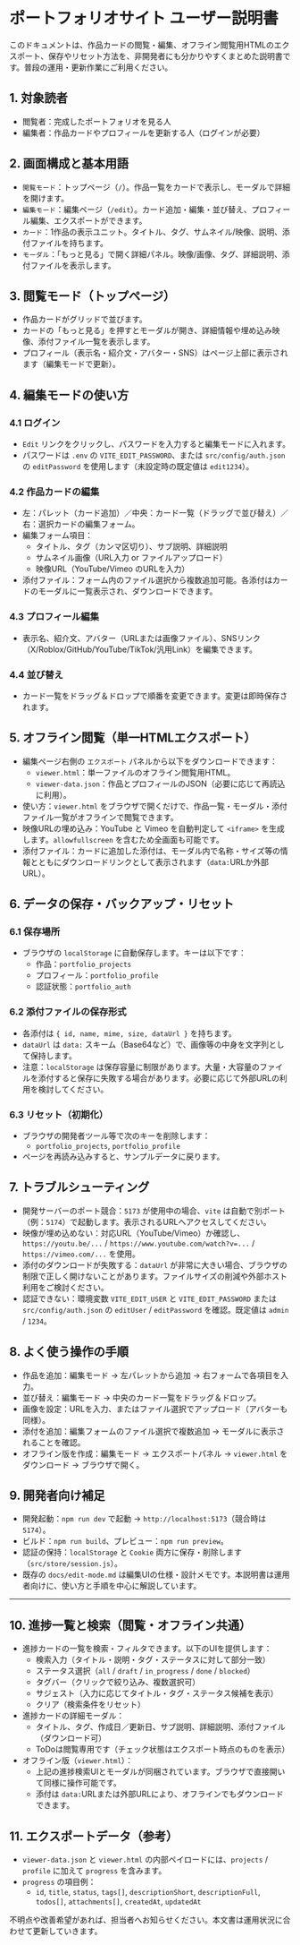 # ポートフォリオサイト ユーザー説明書

このドキュメントは、作品カードの閲覧・編集、オフライン閲覧用HTMLのエクスポート、保存やリセット方法を、非開発者にも分かりやすくまとめた説明書です。普段の運用・更新作業にご利用ください。

## 1. 対象読者
- 閲覧者：完成したポートフォリオを見る人
- 編集者：作品カードやプロフィールを更新する人（ログインが必要）

## 2. 画面構成と基本用語
- `閲覧モード`：トップページ（`/`）。作品一覧をカードで表示し、モーダルで詳細を開けます。
- `編集モード`：編集ページ（`/edit`）。カード追加・編集・並び替え、プロフィール編集、エクスポートができます。
- `カード`：1作品の表示ユニット。タイトル、タグ、サムネイル/映像、説明、添付ファイルを持ちます。
- `モーダル`：「もっと見る」で開く詳細パネル。映像/画像、タグ、詳細説明、添付ファイルを表示します。

## 3. 閲覧モード（トップページ）
- 作品カードがグリッドで並びます。
- カードの「もっと見る」を押すとモーダルが開き、詳細情報や埋め込み映像、添付ファイル一覧を表示します。
- プロフィール（表示名・紹介文・アバター・SNS）はページ上部に表示されます（編集モードで更新）。

## 4. 編集モードの使い方
### 4.1 ログイン
- `Edit` リンクをクリックし、パスワードを入力すると編集モードに入れます。
- パスワードは `.env` の `VITE_EDIT_PASSWORD`、または `src/config/auth.json` の `editPassword` を使用します（未設定時の既定値は `edit1234`）。

### 4.2 作品カードの編集
- 左：パレット（カード追加）／中央：カード一覧（ドラッグで並び替え）／右：選択カードの編集フォーム。
- 編集フォーム項目：
  - タイトル、タグ（カンマ区切り）、サブ説明、詳細説明
  - サムネイル画像（URL入力 or ファイルアップロード）
  - 映像URL（YouTube/Vimeo のURLを入力）
- 添付ファイル：フォーム内のファイル選択から複数追加可能。各添付はカードのモーダルに一覧表示され、ダウンロードできます。

### 4.3 プロフィール編集
- 表示名、紹介文、アバター（URLまたは画像ファイル）、SNSリンク（X/Roblox/GitHub/YouTube/TikTok/汎用Link）を編集できます。

### 4.4 並び替え
- カード一覧をドラッグ＆ドロップで順番を変更できます。変更は即時保存されます。

## 5. オフライン閲覧（単一HTMLエクスポート）
- 編集ページ右側の `エクスポート` パネルから以下をダウンロードできます：
  - `viewer.html`：単一ファイルのオフライン閲覧用HTML。
  - `viewer-data.json`：作品とプロフィールのJSON（必要に応じて再読込に利用）。
- 使い方：`viewer.html` をブラウザで開くだけで、作品一覧・モーダル・添付ファイル一覧がオフラインで閲覧できます。
- 映像URLの埋め込み：YouTube と Vimeo を自動判定して `<iframe>` を生成します。`allowfullscreen` を含むため全画面も可能です。
- 添付ファイル：カードに追加した添付は、モーダル内で名称・サイズ等の情報とともにダウンロードリンクとして表示されます（`data:`URLか外部URL）。

## 6. データの保存・バックアップ・リセット
### 6.1 保存場所
- ブラウザの `localStorage` に自動保存します。キーは以下です：
  - 作品：`portfolio_projects`
  - プロフィール：`portfolio_profile`
  - 認証状態：`portfolio_auth`

### 6.2 添付ファイルの保存形式
- 各添付は `{ id, name, mime, size, dataUrl }` を持ちます。
- `dataUrl` は `data:` スキーム（Base64など）で、画像等の中身を文字列として保持します。
- 注意：`localStorage` は保存容量に制限があります。大量・大容量のファイルを添付すると保存に失敗する場合があります。必要に応じて外部URLの利用を検討してください。

### 6.3 リセット（初期化）
- ブラウザの開発者ツール等で次のキーを削除します：
  - `portfolio_projects`, `portfolio_profile`
- ページを再読み込みすると、サンプルデータに戻ります。

## 7. トラブルシューティング
- 開発サーバーのポート競合：`5173` が使用中の場合、`vite` は自動で別ポート（例：`5174`）で起動します。表示されるURLへアクセスしてください。
- 映像が埋め込めない：対応URL（YouTube/Vimeo）か確認し、`https://youtu.be/...` / `https://www.youtube.com/watch?v=...` / `https://vimeo.com/...` を使用。
- 添付のダウンロードが失敗する：`dataUrl` が非常に大きい場合、ブラウザの制限で正しく開けないことがあります。ファイルサイズの削減や外部ホスト利用をご検討ください。
- 認証できない：環境変数 `VITE_EDIT_USER` と `VITE_EDIT_PASSWORD` または `src/config/auth.json` の `editUser` / `editPassword` を確認。既定値は `admin` / `1234`。

## 8. よく使う操作の手順
- 作品を追加：編集モード → 左パレットから追加 → 右フォームで各項目を入力。
- 並び替え：編集モード → 中央のカード一覧をドラッグ＆ドロップ。
- 画像を設定：URLを入力、またはファイル選択でアップロード（アバターも同様）。
- 添付を追加：編集フォームのファイル選択で複数追加 → モーダルに表示されることを確認。
- オフライン版を作成：編集モード → エクスポートパネル → `viewer.html` をダウンロード → ブラウザで開く。

## 9. 開発者向け補足
- 開発起動：`npm run dev` で起動 → `http://localhost:5173`（競合時は `5174`）。
- ビルド：`npm run build`、プレビュー：`npm run preview`。
- 認証の保持：`localStorage` と `Cookie` 両方に保存・削除します（`src/store/session.js`）。
- 既存の `docs/edit-mode.md` は編集UIの仕様・設計メモです。本説明書は運用者向けに、使い方と手順を中心に解説しています。

---

## 10. 進捗一覧と検索（閲覧・オフライン共通）
- 進捗カードの一覧を検索・フィルタできます。以下のUIを提供します：
  - 検索入力（タイトル・説明・タグ・ステータスに対して部分一致）
  - ステータス選択（`all` / `draft` / `in_progress` / `done` / `blocked`）
  - タグバー（クリックで絞り込み、複数選択可）
  - サジェスト（入力に応じてタイトル・タグ・ステータス候補を表示）
  - クリア（検索条件をリセット）
- 進捗カードの詳細モーダル：
  - タイトル、タグ、作成日／更新日、サブ説明、詳細説明、添付ファイル（ダウンロード可）
  - ToDoは閲覧専用です（チェック状態はエクスポート時点のものを表示）
- オフライン版（`viewer.html`）：
  - 上記の進捗検索UIとモーダルが同梱されています。ブラウザで直接開いて同様に操作可能です。
  - 添付は `data:`URLまたは外部URLにより、オフラインでもダウンロードできます。

## 11. エクスポートデータ（参考）
- `viewer-data.json` と `viewer.html` の内部ペイロードには、`projects` / `profile` に加えて `progress` を含みます。
- `progress` の項目例：
  - `id`, `title`, `status`, `tags[]`, `descriptionShort`, `descriptionFull`, `todos[]`, `attachments[]`, `createdAt`, `updatedAt`

不明点や改善希望があれば、担当者へお知らせください。本文書は運用状況に合わせて更新していきます。
